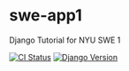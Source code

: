 # swe-app1

Django Tutorial for NYU SWE 1

[![CI Status](https://app.travis-ci.com/joeleu/swe-app1.svg)](https://app.travis-ci.com/github/joeleu/swe-app1)
[![Django Version](https://img.shields.io/badge/django-4.1.7-brightgreen.svg)](https://djangoproject.com)
